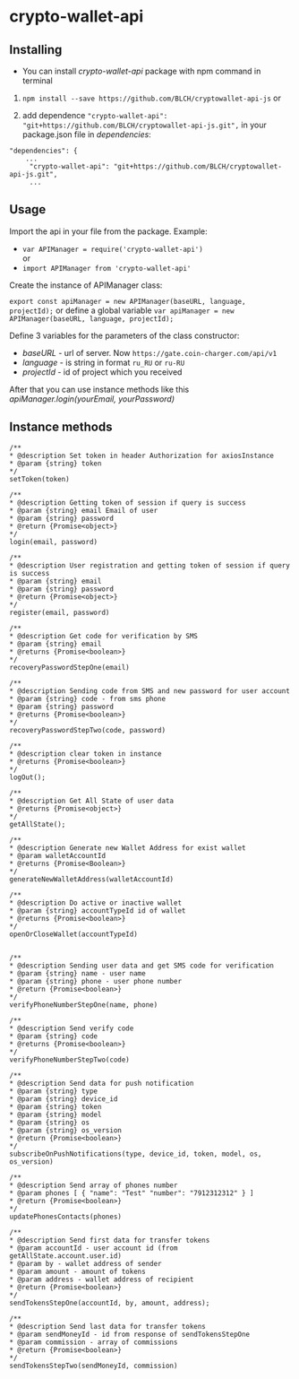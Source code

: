 # crypto-wallet-api

## Installing

* You can install _crypto-wallet-api_ package with npm command in terminal

1. ```npm install --save https://github.com/BLCH/cryptowallet-api-js```
or 

2. add dependence 
```"crypto-wallet-api": "git+https://github.com/BLCH/cryptowallet-api-js.git",```
in your package.json file in _dependencies_:
``` 
"dependencies": {
    ...     
     "crypto-wallet-api": "git+https://github.com/BLCH/cryptowallet-api-js.git",
     ...
```
## Usage

Import the api in your file from the package. Example:
+ `var APIManager = require('crypto-wallet-api')`<br/>
  or
+ `import APIManager from 'crypto-wallet-api'`
  
Create the instance of APIManager class:

```export const apiManager = new APIManager(baseURL, language, projectId);```
or define a global variable `var apiManager = new APIManager(baseURL, language, projectId);`

Define 3 variables for the parameters of the class constructor:

+ _baseURL_ - url of server. Now `https://gate.coin-charger.com/api/v1`
+ _language_ - is string in format `ru_RU` or `ru-RU`
+ _projectId_ - id of project which you received

After that you can use instance methods like this _apiManager.login(yourEmail, yourPassword)_

## Instance methods

```     
/**
* @description Set token in header Authorization for axiosInstance
* @param {string} token
*/
setToken(token)

/**
* @description Getting token of session if query is success
* @param {string} email Email of user
* @param {string} password
* @return {Promise<object>}
*/
login(email, password)

/**
* @description User registration and getting token of session if query is success
* @param {string} email
* @param {string} password
* @return {Promise<object>}
*/
register(email, password)

/**
* @description Get code for verification by SMS
* @param {string} email
* @returns {Promise<boolean>}
*/
recoveryPasswordStepOne(email)

/**
* @description Sending code from SMS and new password for user account
* @param {string} code - from sms phone
* @param {string} password
* @returns {Promise<boolean>}
*/
recoveryPasswordStepTwo(code, password)

/**
* @description clear token in instance
* @returns {Promise<boolean>}
*/
logOut();

/**
* @description Get All State of user data
* @returns {Promise<object>}
*/
getAllState();

/**
* @description Generate new Wallet Address for exist wallet
* @param walletAccountId
* @returns {Promise<Boolean>}
*/
generateNewWalletAddress(walletAccountId)

/**
* @description Do active or inactive wallet
* @param {string} accountTypeId id of wallet
* @returns {Promise<boolean>}
*/
openOrCloseWallet(accountTypeId)


/**
* @description Sending user data and get SMS code for verification
* @param {string} name - user name
* @param {string} phone - user phone number
* @return {Promise<boolean>}
*/
verifyPhoneNumberStepOne(name, phone)

/**
* @description Send verify code
* @param {string} code
* @returns {Promise<boolean>}
*/
verifyPhoneNumberStepTwo(code)

/**
* @description Send data for push notification
* @param {string} type
* @param {string} device_id
* @param {string} token
* @param {string} model
* @param {string} os
* @param {string} os_version
* @return {Promise<boolean>}
*/
subscribeOnPushNotifications(type, device_id, token, model, os, os_version)

/**
* @description Send array of phones number
* @param phones [ { "name": "Test" "number": "7912312312" } ]
* @return {Promise<boolean>}
*/
updatePhonesContacts(phones)

/**
* @description Send first data for transfer tokens
* @param accountId - user account id (from getAllState.account.user.id)
* @param by - wallet address of sender
* @param amount - amount of tokens
* @param address - wallet address of recipient
* @return {Promise<boolean>}
*/
sendTokensStepOne(accountId, by, amount, address);

/**
* @description Send last data for transfer tokens
* @param sendMoneyId - id from response of sendTokensStepOne
* @param commission - array of commissions
* @return {Promise<boolean>}
*/
sendTokensStepTwo(sendMoneyId, commission)
```





